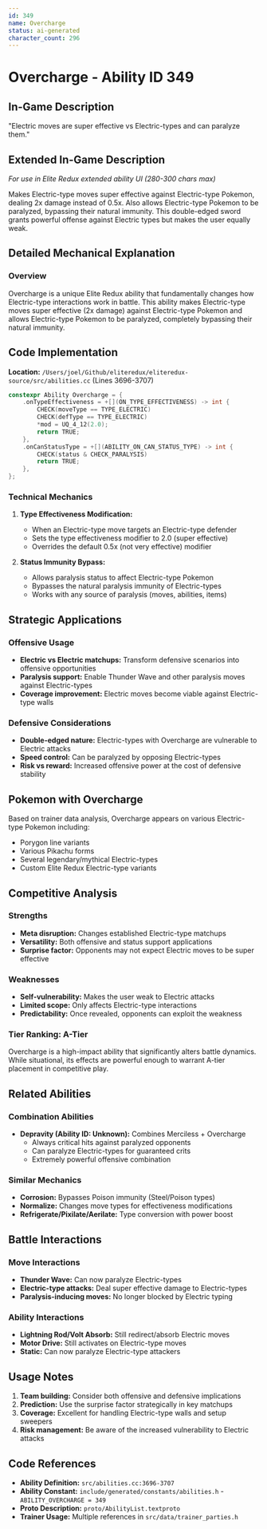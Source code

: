 ```yaml
---
id: 349
name: Overcharge
status: ai-generated
character_count: 296
---
```


# Overcharge - Ability ID 349

## In-Game Description
"Electric moves are super effective vs Electric-types and can paralyze them."

## Extended In-Game Description
*For use in Elite Redux extended ability UI (280-300 chars max)*

Makes Electric-type moves super effective against Electric-type Pokemon, dealing 2x damage instead of 0.5x. Also allows Electric-type Pokemon to be paralyzed, bypassing their natural immunity. This double-edged sword grants powerful offense against Electric types but makes the user equally weak.

## Detailed Mechanical Explanation

### Overview

Overcharge is a unique Elite Redux ability that fundamentally changes how Electric-type interactions work in battle. This ability makes Electric-type moves super effective (2x damage) against Electric-type Pokemon and allows Electric-type Pokemon to be paralyzed, completely bypassing their natural immunity.

## Code Implementation

**Location:** `/Users/joel/Github/eliteredux/eliteredux-source/src/abilities.cc` (Lines 3696-3707)

```cpp
constexpr Ability Overcharge = {
    .onTypeEffectiveness = +[](ON_TYPE_EFFECTIVENESS) -> int {
        CHECK(moveType == TYPE_ELECTRIC)
        CHECK(defType == TYPE_ELECTRIC)
        *mod = UQ_4_12(2.0);
        return TRUE;
    },
    .onCanStatusType = +[](ABILITY_ON_CAN_STATUS_TYPE) -> int {
        CHECK(status & CHECK_PARALYSIS)
        return TRUE;
    },
};
```

### Technical Mechanics

1. **Type Effectiveness Modification:**
   - When an Electric-type move targets an Electric-type defender
   - Sets the type effectiveness modifier to 2.0 (super effective)
   - Overrides the default 0.5x (not very effective) modifier

2. **Status Immunity Bypass:**
   - Allows paralysis status to affect Electric-type Pokemon
   - Bypasses the natural paralysis immunity of Electric-types
   - Works with any source of paralysis (moves, abilities, items)

## Strategic Applications

### Offensive Usage
- **Electric vs Electric matchups:** Transform defensive scenarios into offensive opportunities
- **Paralysis support:** Enable Thunder Wave and other paralysis moves against Electric-types
- **Coverage improvement:** Electric moves become viable against Electric-type walls

### Defensive Considerations
- **Double-edged nature:** Electric-types with Overcharge are vulnerable to Electric attacks
- **Speed control:** Can be paralyzed by opposing Electric-types
- **Risk vs reward:** Increased offensive power at the cost of defensive stability

## Pokemon with Overcharge

Based on trainer data analysis, Overcharge appears on various Electric-type Pokemon including:
- Porygon line variants
- Various Pikachu forms
- Several legendary/mythical Electric-types
- Custom Elite Redux Electric-type variants

## Competitive Analysis

### Strengths
- **Meta disruption:** Changes established Electric-type matchups
- **Versatility:** Both offensive and status support applications
- **Surprise factor:** Opponents may not expect Electric moves to be super effective

### Weaknesses
- **Self-vulnerability:** Makes the user weak to Electric attacks
- **Limited scope:** Only affects Electric-type interactions
- **Predictability:** Once revealed, opponents can exploit the weakness

### Tier Ranking: A-Tier
Overcharge is a high-impact ability that significantly alters battle dynamics. While situational, its effects are powerful enough to warrant A-tier placement in competitive play.

## Related Abilities

### Combination Abilities
- **Depravity (Ability ID: Unknown):** Combines Merciless + Overcharge
  - Always critical hits against paralyzed opponents
  - Can paralyze Electric-types for guaranteed crits
  - Extremely powerful offensive combination

### Similar Mechanics
- **Corrosion:** Bypasses Poison immunity (Steel/Poison types)
- **Normalize:** Changes move types for effectiveness modifications
- **Refrigerate/Pixilate/Aerilate:** Type conversion with power boost

## Battle Interactions

### Move Interactions
- **Thunder Wave:** Can now paralyze Electric-types
- **Electric-type attacks:** Deal super effective damage to Electric-types
- **Paralysis-inducing moves:** No longer blocked by Electric typing

### Ability Interactions
- **Lightning Rod/Volt Absorb:** Still redirect/absorb Electric moves
- **Motor Drive:** Still activates on Electric-type moves
- **Static:** Can now paralyze Electric-type attackers

## Usage Notes

1. **Team building:** Consider both offensive and defensive implications
2. **Prediction:** Use the surprise factor strategically in key matchups
3. **Coverage:** Excellent for handling Electric-type walls and setup sweepers
4. **Risk management:** Be aware of the increased vulnerability to Electric attacks


## Code References

- **Ability Definition:** `src/abilities.cc:3696-3707`
- **Ability Constant:** `include/generated/constants/abilities.h` - `ABILITY_OVERCHARGE = 349`
- **Proto Description:** `proto/AbilityList.textproto`
- **Trainer Usage:** Multiple references in `src/data/trainer_parties.h`
